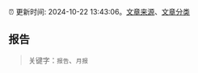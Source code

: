 :alarm_clock: 更新时间: 2024-10-22 13:43:06。[文章来源](/README.md)、[文章分类](/TAGS.md)

## 报告


> 关键字：`报告`、`月报`



